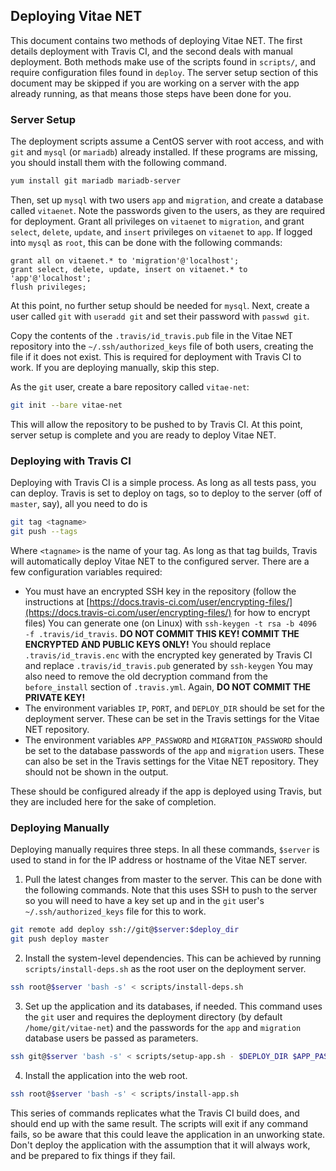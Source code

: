 ## Deploying Vitae NET

This document contains two methods of deploying Vitae NET. The first details
deployment with Travis CI, and the second deals with manual deployment.
Both methods make use of the scripts found in `scripts/`, and require
configuration files found in `deploy`. The server setup section of this
document may be skipped if you are working on a server with the app already
running, as that means those steps have been done for you.

### Server Setup

The deployment scripts assume a CentOS server with root access, and with `git`
and `mysql` (or `mariadb`) already installed. If these programs are
missing, you should install them with the following command.

```sh
yum install git mariadb mariadb-server
```

Then, set up `mysql` with two users `app` and `migration`, and create a database
called `vitaenet`. Note the passwords given to the users, as they are required
for deployment. Grant all privileges on `vitaenet` to `migration`, and grant
`select`, `delete`, `update`, and `insert` privileges on `vitaenet` to `app`.
If logged into `mysql` as `root`, this can be done with the following commands:

```
grant all on vitaenet.* to 'migration'@'localhost';
grant select, delete, update, insert on vitaenet.* to 'app'@'localhost';
flush privileges;
```

At this point, no further setup should be needed for `mysql`. Next, create
a user called `git` with `useradd git` and set their password with `passwd
git`.

Copy the contents of the `.travis/id_travis.pub` file in the Vitae NET
repository into the `~/.ssh/authorized_keys` file of both users, creating the
file if it does not exist. This is required for deployment with Travis CI to
work. If you are deploying manually, skip this step.

As the `git` user, create a bare repository called `vitae-net`:

```sh
git init --bare vitae-net
```

This will allow the repository to be pushed to by Travis CI.
At this point, server setup is complete and you are ready to deploy Vitae NET.

### Deploying with Travis CI

Deploying with Travis CI is a simple process. As long as all tests pass, you
can deploy. Travis is set to deploy on tags, so to deploy to the server (off of
`master`, say), all you need to do is

```sh
git tag <tagname>
git push --tags
```

Where `<tagname>` is the name of your tag. As long as that tag builds, Travis
will automatically deploy Vitae NET to the configured server. There are a few
configuration variables required:

* You must have an encrypted SSH key in the repository (follow the instructions
  at
[https://docs.travis-ci.com/user/encrypting-files/](https://docs.travis-ci.com/user/encrypting-files/)
for how to encrypt files) You can generate one (on Linux) with `ssh-keygen -t
rsa -b 4096 -f .travis/id_travis`. **DO NOT COMMIT THIS KEY! COMMIT THE
ENCRYPTED AND PUBLIC KEYS ONLY!** You should replace `.travis/id_travis.enc`
with the encrypted key generated by Travis CI and replace
`.travis/id_travis.pub` generated by `ssh-keygen` You may also need to remove
the old decryption command from the `before_install` section of `.travis.yml`.
Again, **DO NOT COMMIT THE PRIVATE KEY!**
* The environment variables `IP`, `PORT`, and `DEPLOY_DIR` should be set for
  the deployment server. These can be set in the Travis settings for the Vitae
  NET repository.
* The environment variables `APP_PASSWORD` and `MIGRATION_PASSWORD` should be
  set to the database passwords of the `app` and `migration` users. These can
  also be set in the Travis settings for the Vitae NET repository. They should
  not be shown in the output.

These should be configured already if the app is deployed using Travis, but
they are included here for the sake of completion.

### Deploying Manually

Deploying manually requires three steps. In all these commands, `$server` is
used to stand in for the IP address or hostname of the Vitae NET server.

1. Pull the latest changes from master to the server. This can be done with the
   following commands. Note that this uses SSH to push to the server so you
   will need to have a key set up and in the `git` user's
   `~/.ssh/authorized_keys` file for this to work.
```sh
git remote add deploy ssh://git@$server:$deploy_dir
git push deploy master
```
2. Install the system-level dependencies. This can be achieved by running
   `scripts/install-deps.sh` as the root user on the deployment server.
```sh
ssh root@$server 'bash -s' < scripts/install-deps.sh
```
3. Set up the application and its databases, if needed. This command uses the
   `git` user and requires the deployment directory (by default
   `/home/git/vitae-net`) and the passwords for the `app` and `migration` database
   users be passed as parameters.
``` sh
ssh git@$server 'bash -s' < scripts/setup-app.sh - $DEPLOY_DIR $APP_PASSWORD $MIGRATION_PASSWORD
```
4. Install the application into the web root.
```sh
ssh root@$server 'bash -s' < scripts/install-app.sh
```

This series of commands replicates what the Travis CI build does,
and should end up with the same result. The scripts will exit if any command
fails, so be aware that this could leave the application in an unworking state.
Don't deploy the application with the assumption that it will always work, and
be prepared to fix things if they fail.
